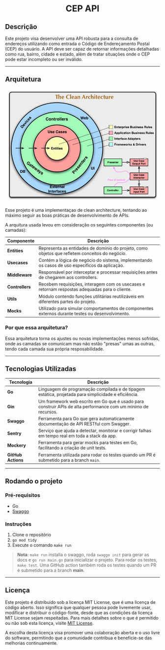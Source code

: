 <h1 align="center">
  CEP API 
</h1>

## Descrição

Este projeto visa desenvolver uma API robusta para a consulta de endereços utilizando como entrada o Código de Endereçamento Postal (CEP) do usuário. A API deve ser capaz de retornar informações detalhadas como rua, bairro, cidade e estado, além de tratar situações onde o CEP pode estar incompleto ou ser inválido.

---

## Arquitetura

![clean arch](clean-arch.jpg)

Esse projeto é uma implementaçao de clean architecture, tentando ao máximo seguir as boas práticas de desenvolvimento de APIs. 

A arquitura usada levou em consideração os seguintes componentes (ou camadas):

| Componente   | Descrição                                                                                           |
|--------------|-----------------------------------------------------------------------------------------------------|
| **Entities**    | Representa as entidades de domínio do projeto, como objetos que refletem conceitos do negócio.     |
| **Usecases**  | Contém a lógica de negócio do sistema, implementando os casos de uso específicos da aplicação.     |
| **Middleware**  | Responsável por interceptar e processar requisições antes de chegarem aos controllers.             |
| **Controllers**  | Recebem requisições, interagem com os usecases e retornam respostas adequadas para o cliente.      |
| **Utils**        | Módulo contendo funções utilitárias reutilizáveis em diferentes partes do projeto.                 |
| **Mocks**        | Utilizado para simular comportamentos de componentes externos durante testes ou desenvolvimento.  |

### Por que essa arquitetura?

Essa arquitetura torna os ajustes ou novas implementações menos sofridas, onde as camadas se comunicam mas não estão "presas" umas as outras, tendo cada camada sua própria resposabilidade.

---

## Tecnologias Utilizadas

| Tecnologia | Descrição                                                                                   |
|------------|---------------------------------------------------------------------------------------------|
| **Go**        | Linguagem de programação compilada e de tipagem estática, projetada para simplicidade e eficiência. |
| **Gin**         | Um framework web escrito em Go que é usado para construir APIs de alta performance com um mínimo de recursos. |
| **Swaggo**      | Ferramenta para Go que gera automaticamente documentação de API RESTful com Swagger. |
| **Sentry**      | Serviço que ajuda a detectar, monitorar e corrigir falhas em tempo real em toda a stack da app. |
| **Mockery**     | Ferramenta para gerar mocks para testes em Go, facilitando a criação de unit tests. |
| **GitHub Actions**        | Ferramenta utilizada para rodar os testes quando um PR é submetido para a branch `main`.  |
---

## Rodando o projeto

### Pré-requisitos

- Go
- [Swaggo](https://github.com/swaggo/swag?tab=readme-ov-file#getting-started)

### Instruções

1. Clone o repositório
2. `go mod tidy`
3. Execute o comando `make run`

> **Nota**: `make run` installa o swaggo, roda `swaggo init` para gerar as docs e `go run main.go` para inicializar o projeto. Para rodar os testes, `make test`. Uma GitHub action também roda os testes quando um PR é submetido para a branch **main**.

---

## Licença

Este projeto é distribuído sob a licença MIT License, que é uma licença de código aberto. Isso significa que qualquer pessoa pode livremente usar, modificar e distribuir o código-fonte, desde que as condições da licença MIT License sejam respeitadas. Para mais detalhes sobre o que é permitido ou não sob esta licença, visite [MIT License](https://opensource.org/license/mit).

A escolha desta licença visa promover uma colaboração aberta e o uso livre do software, permitindo que a comunidade contribua e beneficie-se das melhorias continuamente.